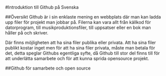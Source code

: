 #Introduktion till Github på Svenska

##Översikt
Github är i sin enklaste mening en webbplats där man kan ladda upp filer för projekt man jobbar på. Filerna kan vara allt från källkod för datorprogram, till musikproduktionsfiler, till uppsatser eller en bok man håller på och skriver.

Där finns möjligheten att ha sina filer publika eller privata. Att ha sina filer publikt kostar inget men för att ha sina filer privata, måste man betala för det, detta speglar Githubs egentliga syfte, då Github till stor del finns till för att underlätta samarbete och för att kunna sprida opensource projekt.

##Github för samarbete och open source
